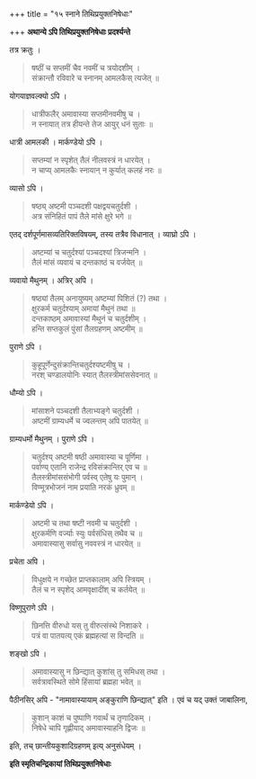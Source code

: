 +++
title = "१५ स्नाने तिथिप्रयुक्तनिषेधाः"

+++
**अथान्ये ऽपि तिथिप्रयुक्तनिषेधाः प्रदर्श्यन्ते**

तत्र क्रतुः ।

> षष्ठीं च सप्तमीं चैव नवमीं च त्रयोदशीम् ।  
> संक्रान्तौ रविवारे च स्नानम् आमलकैस् त्यजेत् ॥

योगयाज्ञवल्क्यो ऽपि ।

> धात्रीफलैर् अमावास्या सप्तमीनवमीषु च ।  
> न स्नायात् तत्र हीयन्ते तेज आयुर् धनं सुताः ॥

धात्री आमलकी । मार्कण्डेयो ऽपि ।

> सप्तम्यां न स्पृशेत् तैलं नीलवस्त्रं न धारयेत् ।  
> न चाप्य् आमलकैः स्नायान् न कुर्यात् कलहं नरः ॥

व्यासो ऽपि ।

> षष्ठ्य् अष्टमी पञ्चदशी पक्षद्वयचतुर्दशी ।  
> अत्र संनिहितं पापं तैले मांसे क्षुरे भगे ॥

एतद् दर्शपूर्णमासव्यतिरिक्तविषयम्, तस्य तत्रैव विधानात् । व्याघ्रो ऽपि ।

> अष्टम्यां च चतुर्दश्यां पञ्चदश्यां त्रिजन्मनि ।  
> तैलं मांसं व्यवायं च दन्तकाष्ठं च वर्जयेत् ॥

व्यवायो मैथुनम् । अत्रिर् अपि ।

> षष्ठ्यां तैलम् अनायुष्यम् अष्टम्यां पिशितं (?) तथा ।  
> क्षुरकर्म चतुर्दश्याम् अमायां मैथुनं तथा ॥  
> दन्तकाष्ठम् अमावास्यां मैथुनं च चतुर्दशीम् ।  
> हन्ति सप्तकुलं पुंसां तैलग्रहणम् अष्टमीम् ॥

पुराणे ऽपि ।

> कुहूपूर्णेन्दुसंक्रान्तिचतुर्दश्यष्टमीषु च ।  
> नरश् चण्डालयोनिः स्यात् तैलस्त्रीमांससेवनात् ॥

धौम्यो ऽपि ।

> मांसाशने पञ्चदशी तैलाभ्यङ्गे चतुर्दशी ।  
> अष्टमीं ग्राम्यधर्मे च ज्वलन्तम् अपि पातयेत् ॥

ग्राम्यधर्मो मैथुनम् । पुराणे ऽपि ।

> चतुर्दश्य् अष्टमी षष्ठी अमावास्या च पूर्णिमा ।  
> पर्वाण्य् एतानि राजेन्द्र रविसंक्रान्तिर् एव च ॥  
> तैलस्त्रीमांससंभोगी पर्वस्व् एतेषु यः पुमान् ।  
> विण्मूत्रभोजनं नाम प्रयाति नरकं ध्रुवम् ॥

मार्कण्डेयो ऽपि ।

> अष्टमी च तथा षष्टी नवमी च चतुर्दशी ।  
> क्षुरकर्मणि वर्ज्याः स्युः पर्वसंधिस् तथैव च ॥  
> अमावास्यासु सर्वासु नववस्त्रं न धारयेत् ॥

प्रचेता अपि ।

> विधुक्षये न गच्छेत प्राप्तकालाम् अपि स्त्रियम् ।  
> तैलं च न स्पृशेद् आमवृक्षादींश् च कर्तयेत् ॥

विष्णुपुराणे ऽपि ।

> छिनत्ति वीरुधो यस् तु वीरुत्संस्थे निशाकरे ।  
> पत्रं वा पातयत्य् एकं ब्रह्महत्यां स विन्दति ॥

शङ्खो ऽपि ।

> अमावास्यासु न छिन्द्यात् कुशांस् तु समिधस् तथा ।  
> सर्वत्रावस्थिते सोमे हिंसायां ब्रह्महा भवेत् ॥

पैठीनसिर् अपि -  "नामावास्यायाम् अङ्कुराणि छिन्द्यात्" इति । एवं च यद् उक्तं जाबालिना,

> कुशान् काशं च पुष्पाणि गवार्थं च तृणादिकम् ।  
> निषेधे चापि गृह्णीयाद् अमावास्याहनि द्विजः ॥

इति, तच् छान्तीयकुशादिग्रहणम् इत्य् अनुसंधेयम् ।

**इति स्मृतिचन्द्रिकायां तिथिप्रयुक्तनिषेधाः**
